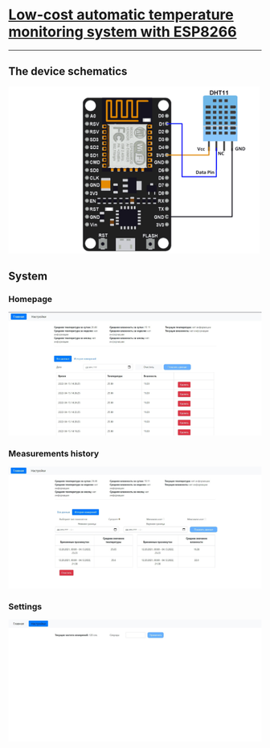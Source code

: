 # [Low-cost automatic temperature monitoring system with ESP8266](http://iuriier.pythonanywhere.com/)
____
## The device schematics
[<img src="./NodeMCU_DHT11_Interfacing.png" width="500">]()

## System
### Homepage
[<img src="/screenshots/home%20page.jpg" width="800">]()

### Measurements history
[<img src="/screenshots/history.jpg" width="800">]()

### Settings
[<img src="/screenshots/settings.jpg" width="800">]()
